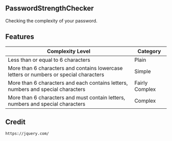## PasswordStrengthChecker
Checking the complexity of your password.

## Features
 | Complexity Level                                                              | Category |
|---------------------------------------------------------------|---|
| Less than or equal to 6 characters                                               | Plain |
| More than 6 characters and contains lowercase letters or numbers or special characters                                         | Simple |
| More than 6 characters and each contains letters, numbers and special characters                                             | Fairly Complex |
| More than 6 characters and must contain letters, numbers and special characters                                                | Complex |

## Credit
```bash
https://jquery.com/
```
